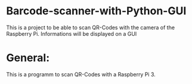 # Barcode-scanner-with-Python-GUI
This is a project to be able to scan QR-Codes with the camera of the Raspberry Pi. Informations will be displayed on a GUI

# General:
This is a programm to scan QR-Codes with a Raspberry Pi 3. 
